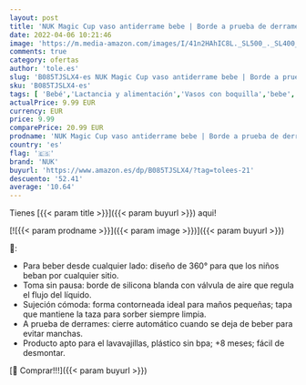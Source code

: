 ```yaml
---
layout: post
title: 'NUK Magic Cup vaso antiderrame bebe | Borde a prueba de derrames de 360° | +8 meses | Sin BPA | 230 ml | Koala  neutral  | 2 unidades'
date: 2022-04-06 10:21:46
image: 'https://m.media-amazon.com/images/I/41n2HAhIC8L._SL500_._SL400_.jpg'
comments: true
category: ofertas
author: 'tole.es'
slug: 'B085TJSLX4-es NUK Magic Cup vaso antiderrame bebe | Borde a prueba de...'
sku: 'B085TJSLX4-es'
tags: [ 'Bebé','Lactancia y alimentación','Vasos con boquilla','bebe','nuk', ]
actualPrice: 9.99 EUR
currency: EUR
price: 9.99
comparePrice: 20.99 EUR
prodname: 'NUK Magic Cup vaso antiderrame bebe | Borde a prueba de derrames de 360° | +8 meses | Sin BPA | 230 ml | Koala  neutral  | 2 unidades'
country: 'es'
flag: '🇪🇸'
brand: 'NUK'
buyurl: 'https://www.amazon.es/dp/B085TJSLX4/?tag=tolees-21'
descuento: '52.41'
average: '10.64'
---
```


Tienes [{{< param title >}}]({{< param buyurl >}}) aqui!

[![{{< param prodname >}}]({{< param image >}})]({{< param buyurl >}})

🔎:

- Para beber desde cualquier lado: diseño de 360° para que los niños beban por cualquier sitio.
- Toma sin pausa: borde de silicona blanda con válvula de aire que regula el flujo del líquido.
- Sujeción cómoda: forma contorneada ideal para maños pequeñas; tapa que mantiene la taza para sorber siempre limpia.
- A prueba de derrames: cierre automático cuando se deja de beber para evitar manchas.
- Producto apto para el lavavajillas, plástico sin bpa; +8 meses; fácil de desmontar.

[🛒 Comprar!!!]({{< param buyurl >}})
